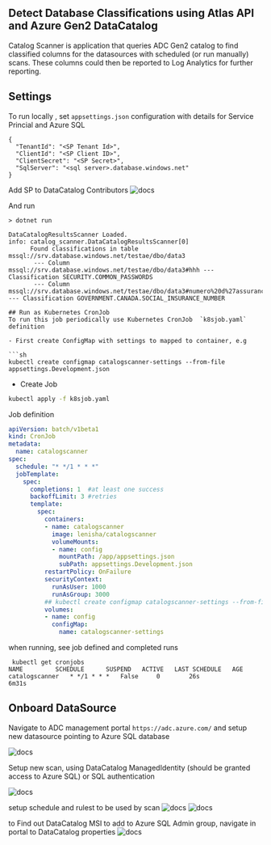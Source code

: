 ## Detect Database Classifications using Atlas API and Azure Gen2 DataCatalog

Catalog Scanner is application that queries ADC Gen2 catalog to find classified columns for the datasources with scheduled (or run manually) scans.
These columns could then  be reported to Log Analytics for further reporting.

## Settings

To run locally , set `appsettings.json` configuration with details for Service Princial and Azure SQL
```
{
  "TenantId": "<SP Tenant Id>",
  "ClientId": "<SP Client ID>",
  "ClientSecret": "<SP Secret>",
  "SqlServer": "<sql server>.database.windows.net"
}
```
Add SP to DataCatalog Contributors
![docs](./docs/sp.png)



And run
```
> dotnet run 

DataCatalogResultsScanner Loaded.
info: catalog_scanner.DataCatalogResultsScanner[0]
      Found classifications in table mssql://srv.database.windows.net/testae/dbo/data3
       --- Column  mssql://srv.database.windows.net/testae/dbo/data3#hhh --- Classification SECURITY.COMMON_PASSWORDS
       --- Column  mssql://srv.database.windows.net/testae/dbo/data3#numero%20d%27assurance%20sociale --- Classification GOVERNMENT.CANADA.SOCIAL_INSURANCE_NUMBER

## Run as Kubernetes CronJob
To run this job periodically use Kubernetes CronJob  `k8sjob.yaml` definition

- First create ConfigMap with settings to mapped to container, e.g

```sh
kubectl create configmap catalogscanner-settings --from-file appsettings.Development.json
```

- Create Job
```sh
kubectl apply -f k8sjob.yaml
```

Job definition

```yaml
apiVersion: batch/v1beta1
kind: CronJob
metadata:
  name: catalogscanner
spec:
  schedule: "* */1 * * *"
  jobTemplate:
    spec:
      completions: 1  #at least one success
      backoffLimit: 3 #retries
      template:
        spec:
          containers:
          - name: catalogscanner
            image: lenisha/catalogscanner
            volumeMounts:
            - name: config
              mountPath: /app/appsettings.json
              subPath: appsettings.Development.json
          restartPolicy: OnFailure
          securityContext:
            runAsUser: 1000
            runAsGroup: 3000
          ## kubectl create configmap catalogscanner-settings --from-file appsettings.Development.json
          volumes:
          - name: config 
            configMap:
              name: catalogscanner-settings   
```

when running, see job defined and completed runs
```
 kubectl get cronjobs
NAME         SCHEDULE      SUSPEND   ACTIVE   LAST SCHEDULE   AGE
catalogscanner   * */1 * * *   False     0        26s             6m31s
```

## Onboard DataSource

Navigate to ADC management portal `https://adc.azure.com/`  and setup new datasource pointing to Azure SQL database

![docs](./docs/newds.png)

Setup new scan, using DataCatalog ManagedIdentity (should be granted access to Azure SQL) or SQL authentication

![docs](./docs/scan.png)

setup schedule and rulest to be used by scan
![docs](./docs/scanschedule.png)
![docs](./docs/ruleset.png)

to Find out DataCatalog MSI to add to Azure SQL Admin group, navigate in portal to DataCatalog properties
![docs](./docs/AdcMI.png)




